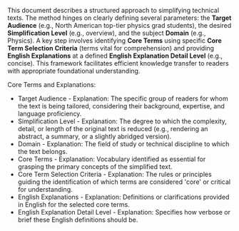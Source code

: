 This document describes a structured approach to simplifying technical texts. The method hinges on clearly defining several parameters: the **Target Audience** (e.g., North American top-tier physics grad students), the desired **Simplification Level** (e.g., overview), and the subject **Domain** (e.g., Physics). A key step involves identifying **Core Terms** using specific **Core Term Selection Criteria** (terms vital for comprehension) and providing **English Explanations** at a defined **English Explanation Detail Level** (e.g., concise). This framework facilitates efficient knowledge transfer to readers with appropriate foundational understanding.

Core Terms and Explanations:
- Target Audience - Explanation: The specific group of readers for whom the text is being tailored, considering their background, expertise, and language proficiency.
- Simplification Level - Explanation: The degree to which the complexity, detail, or length of the original text is reduced (e.g., rendering an abstract, a summary, or a slightly abridged version).
- Domain - Explanation: The field of study or technical discipline to which the text belongs.
- Core Terms - Explanation: Vocabulary identified as essential for grasping the primary concepts of the simplified text.
- Core Term Selection Criteria - Explanation: The rules or principles guiding the identification of which terms are considered 'core' or critical for understanding.
- English Explanations - Explanation: Definitions or clarifications provided in English for the selected core terms.
- English Explanation Detail Level - Explanation: Specifies how verbose or brief these English definitions should be.